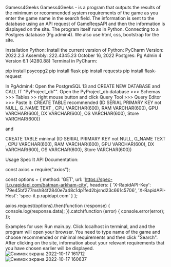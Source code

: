 Gamess4Geeks
Gamess4Geeks - is a program that outputs the results of the minimum or recommended system requirements of the game as you enter the game name in the search field.
The information is sent to the database using an API request of GameReqsAPI and then the information is displayed on the site. 
The program itself runs in Python. Connecting to a Postgres database (Pg admin4). We also use html, css, bootstrap for the site.

Installation
Python: Install the current version of Python: PyCharm
Version: 2022.2.3 Assembly: 222.4345.23 October 16, 2022
Postgres: Pg Admin 4
Version 6.1 (4280.88)
Terminal in PyCharm:

pip install psycopg2
pip install flask
pip install requests
pip install flask-request

In PgAdmin4:
Open the PostgreSQL 13 and CREATE NEW DATABASE and CALL IT "PyProject_db"". Open the PyProject_db database >>> 
Schemas >>> Tables >> right mouse button and click Query Tool >>> Query Editor >>> Paste it:
CREATE TABLE recommended 
      (ID  SERIAL   PRIMARY KEY     not NULL,
      G_NAME           TEXT    ,
      CPU          VARCHAR(600),
      RAM          VARCHAR(600),
      GPU          VARCHAR(600),
      DX          VARCHAR(600),
      OS          VARCHAR(600),
      Store          VARCHAR(600)) 

and 

CREATE TABLE minimal
      (ID  SERIAL   PRIMARY KEY     not NULL,
      G_NAME           TEXT    ,
      CPU          VARCHAR(600),
      RAM          VARCHAR(600),
      GPU          VARCHAR(600),
      DX          VARCHAR(600),
      OS          VARCHAR(600),
      Store          VARCHAR(600))

Usage
Spec It API Documentation:

const axios = require("axios");

const options = {
  method: 'GET',
  url: 'https://spec-it.p.rapidapi.com/batman-arkham-city',
  headers: {
    'X-RapidAPI-Key': '79e45bf277msh84f2840e7a48c1dp1fed2bjsnd23c661c5706',
    'X-RapidAPI-Host': 'spec-it.p.rapidapi.com'
  }
};

axios.request(options).then(function (response) {
	console.log(response.data);
}).catch(function (error) {
	console.error(error);
});


Examples for use:
Run main.py.
Click localhost in terminal, and and the program will open your browser.
You need to type name of the game and choose recommended or minimal requirements and then click "Search".
After clicking on the site, information about your relevant requirements that you have chosen earlier will be displayed.
![Снимок экрана 2022-10-17 161712](https://user-images.githubusercontent.com/99989230/196153030-ea38fb22-7c5d-4834-87d5-3432f1f3b25a.png)
![Снимок экрана 2022-10-17 160637](https://user-images.githubusercontent.com/99989230/196153071-44fc0f51-1f0b-4966-b481-ea4a18a839b1.png)



